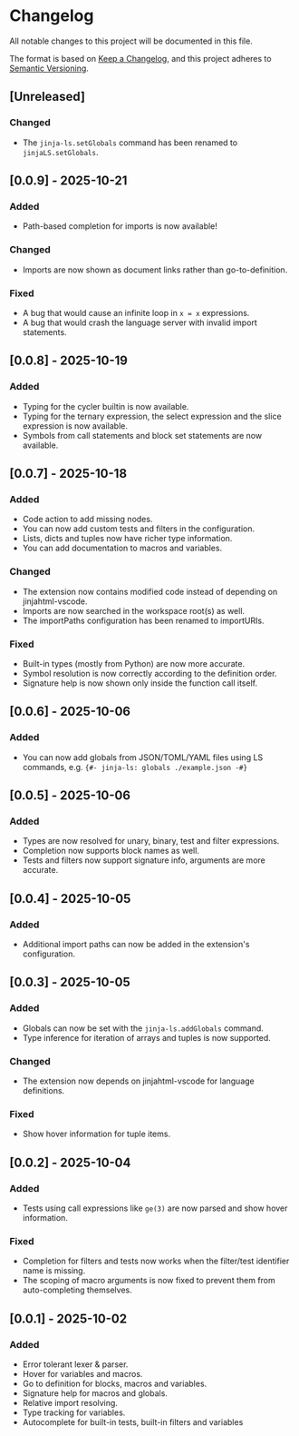 # Changelog

All notable changes to this project will be documented in this file.

The format is based on [Keep a Changelog](https://keepachangelog.com/en/1.1.0/),
and this project adheres to [Semantic Versioning](https://semver.org/spec/v2.0.0.html).

## [Unreleased]

### Changed

- The `jinja-ls.setGlobals` command has been renamed to `jinjaLS.setGlobals`.

## [0.0.9] - 2025-10-21

### Added

- Path-based completion for imports is now available!

### Changed

- Imports are now shown as document links rather than go-to-definition.

### Fixed

- A bug that would cause an infinite loop in `x = x` expressions.
- A bug that would crash the language server with invalid import statements.

## [0.0.8] - 2025-10-19

### Added

- Typing for the cycler builtin is now available.
- Typing for the ternary expression, the select expression and the slice expression is now available.
- Symbols from call statements and block set statements are now available.

## [0.0.7] - 2025-10-18

### Added

- Code action to add missing nodes.
- You can now add custom tests and filters in the configuration.
- Lists, dicts and tuples now have richer type information.
- You can add documentation to macros and variables.

### Changed

- The extension now contains modified code instead of depending on jinjahtml-vscode.
- Imports are now searched in the workspace root(s) as well.
- The importPaths configuration has been renamed to importURIs.

### Fixed

- Built-in types (mostly from Python) are now more accurate.
- Symbol resolution is now correctly according to the definition order.
- Signature help is now shown only inside the function call itself.

## [0.0.6] - 2025-10-06

### Added

- You can now add globals from JSON/TOML/YAML files using LS commands, e.g. `{#- jinja-ls: globals ./example.json -#}`

## [0.0.5] - 2025-10-06

### Added

- Types are now resolved for unary, binary, test and filter expressions.
- Completion now supports block names as well.
- Tests and filters now support signature info, arguments are more accurate.

## [0.0.4] - 2025-10-05

### Added

- Additional import paths can now be added in the extension's configuration.

## [0.0.3] - 2025-10-05

### Added

- Globals can now be set with the `jinja-ls.addGlobals` command.
- Type inference for iteration of arrays and tuples is now supported.

### Changed

- The extension now depends on jinjahtml-vscode for language definitions.

### Fixed

- Show hover information for tuple items.

## [0.0.2] - 2025-10-04

### Added

- Tests using call expressions like `ge(3)` are now parsed and show hover information.

### Fixed

- Completion for filters and tests now works when the filter/test identifier name is missing.
- The scoping of macro arguments is now fixed to prevent them from auto-completing themselves.

## [0.0.1] - 2025-10-02

### Added

- Error tolerant lexer & parser.
- Hover for variables and macros.
- Go to definition for blocks, macros and variables.
- Signature help for macros and globals.
- Relative import resolving.
- Type tracking for variables.
- Autocomplete for built-in tests, built-in filters and variables
